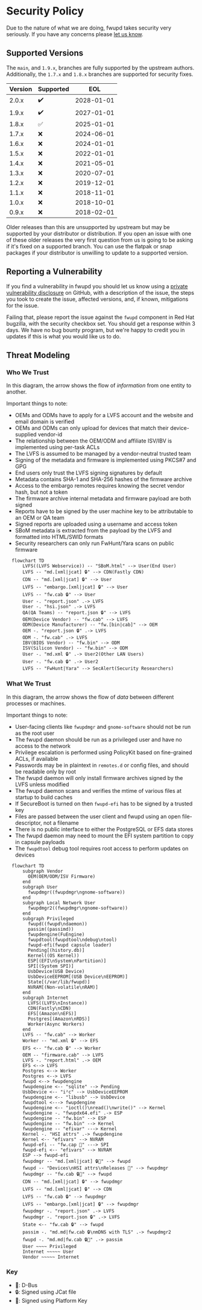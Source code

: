 # Security Policy

Due to the nature of what we are doing, fwupd takes security very seriously.
If you have any concerns please [let us know](https://github.com/fwupd/fwupd/security/advisories/new).

## Supported Versions

The `main`, and `1.9.x`, branches are fully supported by the upstream authors.
Additionally, the `1.7.x` and `1.8.x` branches are supported for security fixes.

| Version | Supported          | EOL        |
| ------- | ------------------ | ---------- |
| 2.0.x   | :heavy_check_mark: | 2028-01-01 |
| 1.9.x   | :heavy_check_mark: | 2027-01-01 |
| 1.8.x   | :white_check_mark: | 2025-01-01 |
| 1.7.x   | :x:                | 2024-06-01 |
| 1.6.x   | :x:                | 2024-01-01 |
| 1.5.x   | :x:                | 2022-01-01 |
| 1.4.x   | :x:                | 2021-05-01 |
| 1.3.x   | :x:                | 2020-07-01 |
| 1.2.x   | :x:                | 2019-12-01 |
| 1.1.x   | :x:                | 2018-11-01 |
| 1.0.x   | :x:                | 2018-10-01 |
| 0.9.x   | :x:                | 2018-02-01 |

Older releases than this are unsupported by upstream but may be supported by
your distributor or distribution. If you open an issue with one of these older
releases the very first question from us is going to be asking if it's fixed on
a supported branch. You can use the flatpak or snap packages if your distributor
is unwilling to update to a supported version.

## Reporting a Vulnerability

If you find a vulnerability in fwupd you should let us know using a
[private vulnerability disclosure](https://github.com/fwupd/fwupd/security/advisories/new) on GitHub,
with a description of the issue, the steps you took to create the issue, affected
versions, and, if known, mitigations for the issue.

Failing that, please report the issue against the `fwupd` component in Red Hat
bugzilla, with the security checkbox set. You should get a response within 3
days. We have no bug bounty program, but we're happy to credit you in updates
if this is what you would like us to do.

## Threat Modeling

### Who We Trust

In this diagram, the arrow shows the flow of *information* from one entity to another.

Important things to note:

* OEMs and ODMs have to apply for a LVFS account and the website and email domain is verified
* OEMs and ODMs can only upload for devices that match their device-supplied vendor-id
* The relationship between the OEM/ODM and affiliate ISV/IBV is implemented using per-task ACLs
* The LVFS is assumed to be managed by a vendor-neutral trusted team
* Signing of the metadata and firmware is implemented using PKCS#7 and GPG
* End users only trust the LVFS signing signatures by default
* Metadata contains SHA-1 and SHA-256 hashes of the firmware archive
* Access to the embargo remotes requires knowing the secret vendor hash, but not a token
* The firmware archive internal metadata and firmware payload are both signed
* Reports have to be signed by the user machine key to be attributable to an OEM or QA team
* Signed reports are uploaded using a username and access token
* SBoM metadata is extracted from the payload by the LVFS and formatted into HTML/SWID formats
* Security researchers can only run FwHunt/Yara scans on public firmware

```mermaid
  flowchart TD
      LVFS((LVFS Webservice)) -- "SBoM.html" --> User(End User)
      LVFS -- "md.[xml|jcat] 🔒" --> CDN(Fastly CDN)
      CDN -- "md.[xml|jcat] 🔒" --> User
      LVFS -- "embargo.[xml|jcat] 🔒" --> User
      LVFS -- "fw.cab 🔒" --> User
      User -. "report.json" .-> LVFS
      User -. "hsi.json" .-> LVFS
      QA(QA Teams) -- "report.json 🔒" --> LVFS
      OEM(Device Vendor) -- "fw.cab" --> LVFS
      ODM(Device Manufacturer) -- "fw.[bin|cab]" --> OEM
      OEM -. "report.json 🔒" .-> LVFS
      ODM -. "fw.cab" .-> LVFS
      IBV(BIOS Vendor) -- "fw.bin" --> ODM
      ISV(Silicon Vendor) -- "fw.bin" --> ODM
      User -. "md.xml 🔒" .-> User2(Other LAN Users)
      User -. "fw.cab 🔒" .-> User2
      LVFS -- "FwHunt|Yara" --> SecAlert(Security Researchers)
```

### What We Trust

In this diagram, the arrow shows the flow of *data* between different processes or machines.

Important things to note:

* User-facing clients like `fwupdmgr` and `gnome-software` should not be run as the root user
* The fwupd daemon should be run as a privileged user and have no access to the network
* Privilege escalation is performed using PolicyKit based on fine-grained ACLs, if available
* Passwords may be in plaintext in `remotes.d` or config files, and should be readable only by root
* The fwupd daemon will only install firmware archives signed by the LVFS unless modified
* The fwupd daemon scans and verifies the mtime of various files at startup to build caches
* If SecureBoot is turned on then `fwupd-efi` has to be signed by a trusted key
* Files are passed between the user client and fwupd using an open file-descriptor, not a filename
* There is no public interface to either the PostgreSQL or EFS data stores
* The fwupd daemon may need to mount the EFI system partition to copy in capsule payloads
* The `fwupdtool` debug tool requires root access to perform updates on devices

```mermaid
  flowchart TD
      subgraph Vendor
        OEM(OEM/ODM/ISV Firmware)
      end
      subgraph User
        fwupdmgr((fwupdmgr\ngnome-software))
      end
      subgraph Local Network User
        fwupdmgr2((fwupdmgr\ngnome-software))
      end
      subgraph Privileged
        fwupd((fwupd\ndaemon))
        passim((passimd))
        fwupdengine(FuEngine)
        fwupdtool(fwupdtool\ndebug\ntool)
        fwupd-efi(fwupd capsule loader)
        Pending[(history.db)]
        Kernel((OS Kernel))
        ESP[(EFI\nSystem\nPartition)]
        SPI[(System SPI)]
        UsbDevice(USB Device)
        UsbDeviceEEPROM[(USB Device\nEEPROM)]
        State[(/var/lib/fwupd)]
        NVRAM[(Non-volatile\nRAM)]
      end
      subgraph Internet
        LVFS((LVFS\nInstance))
        CDN(Fastly\nCDN)
        EFS[(Amazon\nEFS)]
        Postgres[(Amazon\nRDS)]
        Worker(Async Workers)
      end
      LVFS -- "fw.cab" --> Worker
      Worker -- "md.xml 🔒" --> EFS
      EFS <-- "fw.cab 🔒" --> Worker
      OEM -- "firmware.cab" --> LVFS
      LVFS -. "report.html" .-> OEM
      EFS <--> LVFS
      Postgres <--> Worker
      Postgres <--> LVFS
      fwupd <--> fwupdengine
      fwupdengine <-- "sqlite" --> Pending
      UsbDevice <-- "i²c" --> UsbDeviceEEPROM
      fwupdengine <-- "libusb" --> UsbDevice
      fwupdtool <---> fwupdengine
      fwupdengine <-- "ioctl()\nread()\nwrite()" --> Kernel
      fwupdengine -. "fwupdx64.efi" .-> ESP
      fwupdengine -- "fw.bin" --> ESP
      fwupdengine -- "fw.bin" --> Kernel
      fwupdengine -- "efivar" ---> Kernel
      Kernel -. "HSI attrs" .-> fwupdengine
      Kernel <-- "efivars" --> NVRAM
      fwupd-efi -- "fw.cap 🔏" ---> SPI
      fwupd-efi <-- "efivars" --> NVRAM
      ESP --> fwupd-efi
      fwupdmgr -- "md.[xml|jcat] 🔒🚏" --> fwupd
      fwupd -- "Devices\nHSI attrs\nReleases 🚏" --> fwupdmgr
      fwupdmgr -- "fw.cab 🔒🚏" --> fwupd
      CDN -- "md.[xml|jcat] 🔒" --> fwupdmgr
      LVFS -- "md.[xml|jcat] 🔒" --> CDN
      LVFS -- "fw.cab 🔒" --> fwupdmgr
      LVFS -- "embargo.[xml|jcat] 🔒" --> fwupdmgr
      fwupdmgr -. "report.json" .-> LVFS
      fwupdmgr -. "report.json 🔒" .-> LVFS
      State <-- "fw.cab 🔒" --> fwupd
      passim -. "md.md|fw.cab 🔒\nmDNS with TLS" .-> fwupdmgr2
      fwupd -. "md.md|fw.cab 🔒🚏" .-> passim
      User ~~~~ Privileged
      Internet ~~~~~ User
      Vendor ~~~~~ Internet
```

### Key

* 🚏: D-Bus
* 🔒: Signed using JCat file
* 🔏: Signed using Platform Key
